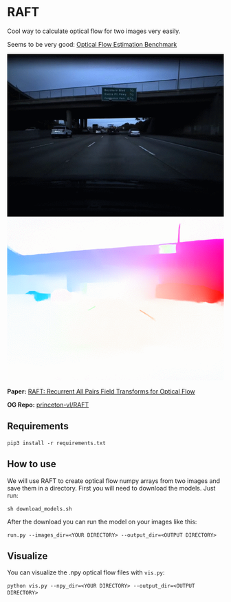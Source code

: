 # RAFT

Cool way to calculate optical flow for two images very easily.

Seems to be very good: [Optical Flow Estimation Benchmark](https://paperswithcode.com/sota/optical-flow-estimation-on-sintel-clean)

![Example](data/images.gif)
![Example](data/of.gif)

**Paper:** [RAFT: Recurrent All Pairs Field Transforms for Optical Flow](https://arxiv.org/pdf/2003.12039)

**OG Repo:** [princeton-vl/RAFT](https://github.com/princeton-vl/RAFT)

## Requirements
```Shell
pip3 install -r requirements.txt
```

## How to use

We will use RAFT to create optical flow numpy arrays from two images and save them in a directory. First you will need to download the models. Just run:

```Shell
sh download_models.sh
```

After the download you can run the model on your images like this:

```Shell
run.py --images_dir=<YOUR DIRECTORY> --output_dir=<OUTPUT DIRECTORY>
```

## Visualize

You can visualize the .npy optical flow files with `vis.py`:

```Shell
python vis.py --npy_dir=<YOUR DIRECTORY> --output_dir=<OUTPUT DIRECTORY>
```
